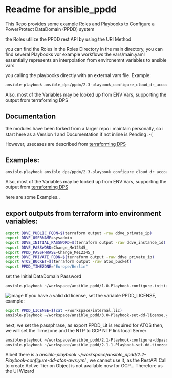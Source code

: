 # Readme for ansible_ppdd

This Repo provides some example Roles and Playbooks to Configure a PowerProtect DataDomain (PPDD) system

the Roles utilize the PPDD rest API by using the URI Method

you can find the Roles in the Roles Directory
in the main directory, you can find several Playbooks vor example workflows
the vars/main.yaml essentially represents an interpolation from environemnt variables to ansible vars


you  calling the playbooks directly with an external vars file.
Example:

```bash
ansible-playbook ansible_dps/ppdm/2.3-playbook_configure_cloud_dr_account.yml --extra-vars "@ppdm-prod/vars.yaml"
```

Also, most of the Variables may be looked up from ENV Vars, supporting the output from terraforming DPS


## Documentation
the modules have been forked from a larger repo i maintain personally, so i start here as a Version 1 and Documentation if not inline is Pending :-(

However, usecases are described from [terraforming DPS](https://github.com/bottkars/terraforming-dps)

## Examples:

```bash
ansible-playbook ansible_dps/ppdm/2.3-playbook_configure_cloud_dr_account.yml --extra-vars "@ppdm-prod/vars.yaml"
```

Also, most of the Variables may be looked up from ENV Vars, supporting the output from [terraforming DPS](https://github.com/bottkars/terraforming-dps)


here are some Examples..

## export outputs from terraform into environment variables:
```bash
export DDVE_PUBLIC_FQDN=$(terraform output -raw ddve_private_ip)                
export DDVE_USERNAME=sysadmin
export DDVE_INITIAL_PASSWORD=$(terraform output -raw ddve_instance_id)
export DDVE_PASSWORD=Change_Me12345_
export PPDD_PASSPHRASE=Change_Me12345_!
export DDVE_PRIVATE_FQDN=$(terraform output -raw ddve_private_ip)
export ATOS_BUCKET=$(terraform output -raw atos_bucket)
export PPDD_TIMEZONE="Europe/Berlin"
```


set the Initial DataDomain Password
```bash
ansible-playbook ~/workspace/ansible_ppdd/1.0-Playbook-configure-initial-password.yml
```
![image](https://user-images.githubusercontent.com/8255007/232750620-df339f28-bdac-4db2-984f-a2df1d14b38e.png)
If you have a valid dd license, set the variable PPDD_LICENSE, example:
```bash
export PPDD_LICENSE=$(cat ~/workspace/internal.lic)
ansible-playbook ~/workspace/ansible_ppdd/3.0-Playbook-set-dd-license.yml
```

next, we set the passphrase, as export PPDD_Lit is required for ATOS
then, we will set the Timezone and the NTP to GCP NTP link local  Server
```bash
ansible-playbook ~/workspace/ansible_ppdd/2.1-Playbook-configure-ddpassphrase.yml
ansible-playbook ~/workspace/ansible_ppdd/2.1.1-Playbook-set-dd-timezone-and-ntp-gcp.yml
```

Albeit there is a *ansible-playbook ~/workspace/ansible_ppdd/2.2-Playbook-configure-dd-atos-aws.yml* , we cannot use it, as the RestAPI Call to create Active Tier on Object is not available now for GCP...
Therefore us the UI Wizard



